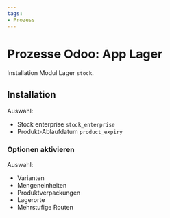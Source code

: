 ```yaml
---
tags:
- Prozess
---
```

# Prozesse Odoo: App Lager
Installation Modul Lager `stock`.

## Installation

Auswahl:
* Stock enterprise `stock_enterprise`
* Produkt-Ablaufdatum `product_expiry`

### Optionen aktivieren

Auswahl:
* Varianten
* Mengeneinheiten
* Produktverpackungen
* Lagerorte
* Mehrstufige Routen
